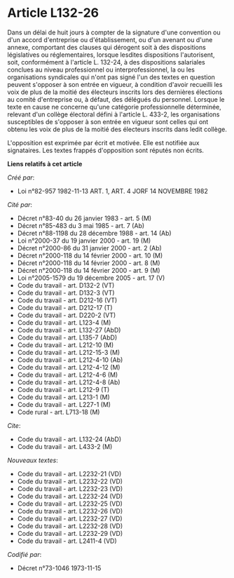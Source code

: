 # Article L132-26

Dans un délai de huit jours à compter de la signature d'une convention ou d'un accord d'entreprise ou d'établissement, ou
d'un avenant ou d'une annexe, comportant des clauses qui dérogent soit à des dispositions législatives ou réglementaires,
lorsque lesdites dispositions l'autorisent, soit, conformément à l'article L. 132-24, à des dispositions salariales conclues
au niveau professionnel ou interprofessionnel, la ou les organisations syndicales qui n'ont pas signé l'un des textes en
question peuvent s'opposer à son entrée en vigueur, à condition d'avoir recueilli les voix de plus de la moitié des électeurs
inscrits lors des dernières élections au comité d'entreprise ou, à défaut, des délégués du personnel. Lorsque le texte en
cause ne concerne qu'une catégorie professionnelle déterminée, relevant d'un collège électoral défini à l'article L. 433-2,
les organisations susceptibles de s'opposer à son entrée en vigueur sont celles qui ont obtenu les voix de plus de la moitié
des électeurs inscrits dans ledit collège.

L'opposition est exprimée par écrit et motivée. Elle est notifiée aux signataires. Les textes frappés d'opposition sont
réputés non écrits.

**Liens relatifs à cet article**

_Créé par_:

  - Loi n°82-957 1982-11-13 ART. 1, ART. 4 JORF 14 NOVEMBRE 1982

_Cité par_:

  - Décret n°83-40 du 26 janvier 1983 - art. 5 (M)
  - Décret n°85-483 du 3 mai 1985 - art. 7 (Ab)
  - Décret n°88-1198 du 28 décembre 1988 - art. 14 (Ab)
  - Loi n°2000-37 du 19 janvier 2000 - art. 19 (M)
  - Décret n°2000-86 du 31 janvier 2000 - art. 2 (Ab)
  - Décret n°2000-118 du 14 février 2000 - art. 10 (M)
  - Décret n°2000-118 du 14 février 2000 - art. 8 (M)
  - Décret n°2000-118 du 14 février 2000 - art. 9 (M)
  - Loi n°2005-1579 du 19 décembre 2005 - art. 17 (V)
  - Code du travail - art. D132-2 (VT)
  - Code du travail - art. D132-3 (VT)
  - Code du travail - art. D212-16 (VT)
  - Code du travail - art. D212-17 (T)
  - Code du travail - art. D220-2 (VT)
  - Code du travail - art. L123-4 (M)
  - Code du travail - art. L132-27 (AbD)
  - Code du travail - art. L135-7 (AbD)
  - Code du travail - art. L212-10 (M)
  - Code du travail - art. L212-15-3 (M)
  - Code du travail - art. L212-4-10 (Ab)
  - Code du travail - art. L212-4-12 (M)
  - Code du travail - art. L212-4-6 (M)
  - Code du travail - art. L212-4-8 (Ab)
  - Code du travail - art. L212-9 (T)
  - Code du travail - art. L213-1 (M)
  - Code du travail - art. L227-1 (M)
  - Code rural - art. L713-18 (M)

_Cite_:

  - Code du travail - art. L132-24 (AbD)
  - Code du travail - art. L433-2 (M)

_Nouveaux textes_:

  - Code du travail - art. L2232-21 (VD)
  - Code du travail - art. L2232-22 (VD)
  - Code du travail - art. L2232-23 (VD)
  - Code du travail - art. L2232-24 (VD)
  - Code du travail - art. L2232-25 (VD)
  - Code du travail - art. L2232-26 (VD)
  - Code du travail - art. L2232-27 (VD)
  - Code du travail - art. L2232-28 (VD)
  - Code du travail - art. L2232-29 (VD)
  - Code du travail - art. L2411-4 (VD)

_Codifié par_:

  - Décret n°73-1046 1973-11-15
